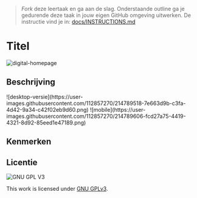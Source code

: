 > _Fork_ deze leertaak en ga aan de slag. Onderstaande outline ga je gedurende deze taak in jouw eigen GitHub omgeving uitwerken. De instructie vind je in: [docs/INSTRUCTIONS.md](docs/INSTRUCTIONS.md)

# Titel
<!-- Geef je project een titel en schrijf in één zin wat het is -->
![digital-homepage](https://user-images.githubusercontent.com/112857270/214789434-4f288ed7-0e86-4443-b3b0-dfa830604e29.png)


## Beschrijving
<!-- In de Beschrijving staat hoe je project er uit ziet, hoe het werkt en wat je er mee kan. -->
<!-- Voeg een mooie poster visual toe 📸 -->![desktop-versie](https://user-images.githubusercontent.com/112857270/214789518-7e663d9b-c3fa-4d42-9a34-c42f02eb9d60.png)

<!-- Voeg een link toe naar Github Pages 🌐-->![mobile](https://user-images.githubusercontent.com/112857270/214789606-fcd27a75-4419-4321-8d92-85eed1e47189.png)


## Kenmerken
<!-- Bij Kenmerken staat welke technieken zijn gebruikt en hoe. Wat is de HTML structuur? Wat zijn de belangrijkste dingen in CSS? Wat is er met JS gedaan en hoe? -->


## Licentie

![GNU GPL V3](https://www.gnu.org/graphics/gplv3-127x51.png)

This work is licensed under [GNU GPLv3](./LICENSE).
